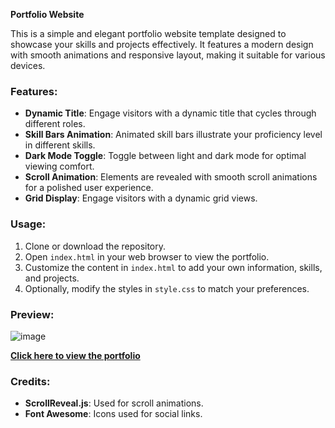 **Portfolio Website**

This is a simple and elegant portfolio website template designed to showcase your skills and projects effectively. It features a modern design with smooth animations and responsive layout, making it suitable for various devices.

### Features:
- **Dynamic Title**: Engage visitors with a dynamic title that cycles through different roles.
- **Skill Bars Animation**: Animated skill bars illustrate your proficiency level in different skills.
- **Dark Mode Toggle**: Toggle between light and dark mode for optimal viewing comfort.
- **Scroll Animation**: Elements are revealed with smooth scroll animations for a polished user experience.
- **Grid Display**: Engage visitors with a dynamic grid views.

### Usage:
1. Clone or download the repository.
2. Open `index.html` in your web browser to view the portfolio.
3. Customize the content in `index.html` to add your own information, skills, and projects.
4. Optionally, modify the styles in `style.css` to match your preferences.

### Preview:
![image](https://github.com/saiprasadreddy33/Portfolio/assets/74254400/34f513ff-5e3c-4624-9f7a-3033db704bb7)


**[Click here to view the portfolio](https://prasadreddy.vercel.app/)**

### Credits:
- **ScrollReveal.js**: Used for scroll animations.
- **Font Awesome**: Icons used for social links.
